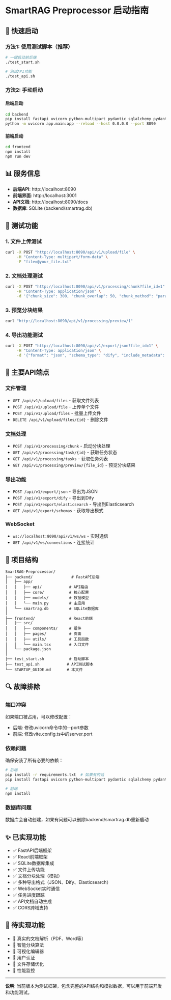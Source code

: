 # SmartRAG Preprocessor 启动指南

## 🚀 快速启动

### 方法1: 使用测试脚本（推荐）
```bash
# 一键启动前后端
./test_start.sh

# 测试API功能
./test_api.sh
```

### 方法2: 手动启动

#### 后端启动
```bash
cd backend
pip install fastapi uvicorn python-multipart pydantic sqlalchemy pydantic-settings
python -m uvicorn app.main:app --reload --host 0.0.0.0 --port 8090
```

#### 前端启动
```bash
cd frontend
npm install
npm run dev
```

## 📊 服务信息

- **后端API**: http://localhost:8090
- **前端界面**: http://localhost:3001  
- **API文档**: http://localhost:8090/docs
- **数据库**: SQLite (backend/smartrag.db)

## 🧪 测试功能

### 1. 文件上传测试
```bash
curl -X POST "http://localhost:8090/api/v1/upload/file" \
     -H "Content-Type: multipart/form-data" \
     -F "file=@your_file.txt"
```

### 2. 文档处理测试
```bash
curl -X POST "http://localhost:8090/api/v1/processing/chunk?file_id=1" \
     -H "Content-Type: application/json" \
     -d '{"chunk_size": 300, "chunk_overlap": 50, "chunk_method": "paragraph"}'
```

### 3. 预览分块结果
```bash
curl "http://localhost:8090/api/v1/processing/preview/1"
```

### 4. 导出功能测试
```bash
curl -X POST "http://localhost:8090/api/v1/export/json?file_id=1" \
     -H "Content-Type: application/json" \
     -d '{"format": "json", "schema_type": "dify", "include_metadata": true}'
```

## 🔧 主要API端点

### 文件管理
- `GET /api/v1/upload/files` - 获取文件列表
- `POST /api/v1/upload/file` - 上传单个文件
- `POST /api/v1/upload/files` - 批量上传文件
- `DELETE /api/v1/upload/files/{id}` - 删除文件

### 文档处理
- `POST /api/v1/processing/chunk` - 启动分块处理
- `GET /api/v1/processing/task/{id}` - 获取任务状态
- `GET /api/v1/processing/tasks` - 获取任务列表
- `GET /api/v1/processing/preview/{file_id}` - 预览分块结果

### 导出功能
- `POST /api/v1/export/json` - 导出为JSON
- `POST /api/v1/export/dify` - 导出到Dify
- `POST /api/v1/export/elasticsearch` - 导出到Elasticsearch
- `GET /api/v1/export/schemas` - 获取导出模式

### WebSocket
- `ws://localhost:8090/api/v1/ws/ws` - 实时通信
- `GET /api/v1/ws/connections` - 连接统计

## 📁 项目结构

```
SmartRAG-Preprocessor/
├── backend/                 # FastAPI后端
│   ├── app/
│   │   ├── api/            # API路由
│   │   ├── core/           # 核心配置
│   │   ├── models/         # 数据模型
│   │   └── main.py         # 主应用
│   └── smartrag.db         # SQLite数据库
│
├── frontend/               # React前端
│   ├── src/
│   │   ├── components/     # 组件
│   │   ├── pages/          # 页面
│   │   ├── utils/          # 工具函数
│   │   └── main.tsx        # 入口文件
│   └── package.json
│
├── test_start.sh           # 启动脚本
├── test_api.sh            # API测试脚本
└── STARTUP_GUIDE.md       # 本文件
```

## 🔍 故障排除

### 端口冲突
如果端口被占用，可以修改配置：
- 后端: 修改uvicorn命令中的--port参数
- 前端: 修改vite.config.ts中的server.port

### 依赖问题
确保安装了所有必要的依赖：
```bash
# 后端
pip install -r requirements.txt  # 如果有的话
pip install fastapi uvicorn python-multipart pydantic sqlalchemy pydantic-settings

# 前端  
npm install
```

### 数据库问题
数据库会自动创建，如果有问题可以删除backend/smartrag.db重新启动

## ✨ 已实现功能

- ✅ FastAPI后端框架
- ✅ React前端框架  
- ✅ SQLite数据库集成
- ✅ 文件上传功能
- ✅ 文档分块处理（模拟）
- ✅ 多种导出格式（JSON、Dify、Elasticsearch）
- ✅ WebSocket实时通信
- ✅ 任务进度跟踪
- ✅ API文档自动生成
- ✅ CORS跨域支持

## 🚧 待实现功能

- 🔲 真实的文档解析（PDF、Word等）
- 🔲 智能分块算法
- 🔲 可视化编辑器
- 🔲 用户认证
- 🔲 文件存储优化
- 🔲 性能监控

---

**说明**: 当前版本为测试框架，包含完整的API结构和模拟数据，可以用于前端开发和功能测试。